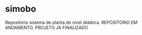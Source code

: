 # simobo
Repositório sistema de planta de nível didática.
  REPOSITORIO EM ANDAMENTO, PROJETO JA FINALIZADO